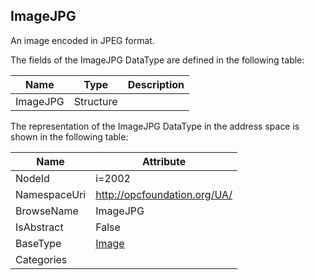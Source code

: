 <!-- datatype -->
## ImageJPG
An image encoded in JPEG format.  
<!-- end of description -->
The fields of the ImageJPG DataType are defined in the following table:  

|Name|Type|Description|
|---|---|---|
|ImageJPG|Structure||

The representation of the ImageJPG DataType in the address space is shown in the following table:  

|Name|Attribute|
|---|---|
|NodeId|i=2002|
|NamespaceUri|http://opcfoundation.org/UA/|
|BrowseName|ImageJPG|
|IsAbstract|False|
|BaseType|[Image](../../DataTypes/Image/readme.md)|
|Categories||

